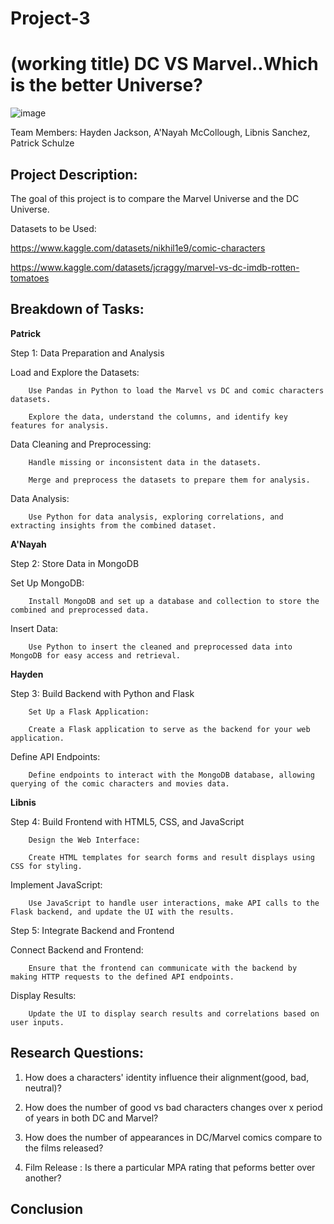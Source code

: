 # Project-3
# (working title) DC VS Marvel..Which is the better Universe? 

![image](https://github.com/amccollough1/Project-3/assets/133404805/44d241be-f1ec-484a-beda-e056c5439129)


Team Members: Hayden Jackson, A'Nayah McCollough, Libnis Sanchez, Patrick Schulze

**Project Description:**
-------------------------

The goal of this project is to compare the Marvel Universe and the DC Universe.


Datasets to be Used:

https://www.kaggle.com/datasets/nikhil1e9/comic-characters

https://www.kaggle.com/datasets/jcraggy/marvel-vs-dc-imdb-rotten-tomatoes


Breakdown of Tasks:
--------------------

**Patrick**

Step 1: Data Preparation and Analysis

Load and Explore the Datasets:

        Use Pandas in Python to load the Marvel vs DC and comic characters datasets.

        Explore the data, understand the columns, and identify key features for analysis.

Data Cleaning and Preprocessing:

        Handle missing or inconsistent data in the datasets.

        Merge and preprocess the datasets to prepare them for analysis.

Data Analysis:

        Use Python for data analysis, exploring correlations, and extracting insights from the combined dataset.

**A'Nayah**

Step 2: Store Data in MongoDB

Set Up MongoDB:

        Install MongoDB and set up a database and collection to store the combined and preprocessed data.

Insert Data:

        Use Python to insert the cleaned and preprocessed data into MongoDB for easy access and retrieval.

**Hayden**

Step 3: Build Backend with Python and Flask

        Set Up a Flask Application:

        Create a Flask application to serve as the backend for your web application.

Define API Endpoints:

        Define endpoints to interact with the MongoDB database, allowing querying of the comic characters and movies data.

**Libnis**

Step 4: Build Frontend with HTML5, CSS, and JavaScript

        Design the Web Interface:

        Create HTML templates for search forms and result displays using CSS for styling.

Implement JavaScript:

        Use JavaScript to handle user interactions, make API calls to the Flask backend, and update the UI with the results.

Step 5: Integrate Backend and Frontend

Connect Backend and Frontend:

        Ensure that the frontend can communicate with the backend by making HTTP requests to the defined API endpoints.

Display Results:

        Update the UI to display search results and correlations based on user inputs.

**Research Questions:** 
---------------------

1. How does a characters' identity influence their alignment(good, bad, neutral)?

2.   How does the number of good vs bad characters changes over x period of years in both DC and Marvel?

3.   How does the number of appearances in  DC/Marvel comics compare to the films released?

4.   Film Release : Is there a particular MPA rating that peforms better over another?

Conclusion
--------------------

